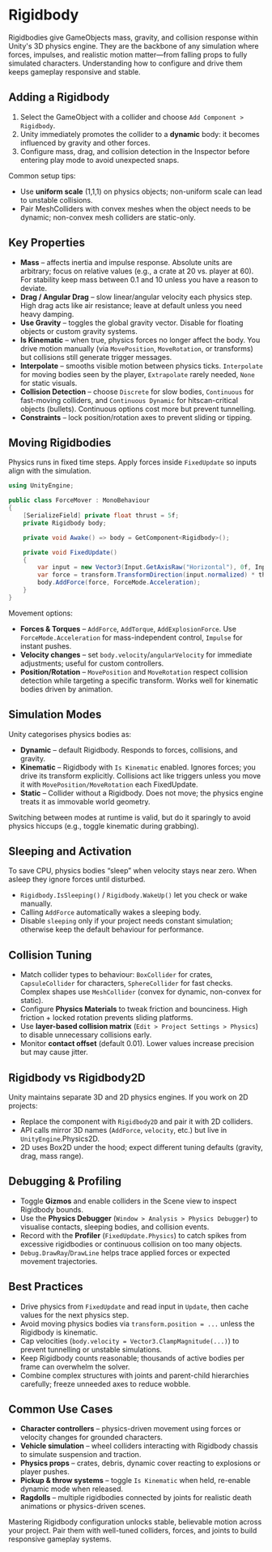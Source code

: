 # Rigidbody

Rigidbodies give GameObjects mass, gravity, and collision response within Unity's 3D physics engine. They are the backbone of any simulation where forces, impulses, and realistic motion matter—from falling props to fully simulated characters. Understanding how to configure and drive them keeps gameplay responsive and stable.

## Adding a Rigidbody

1. Select the GameObject with a collider and choose `Add Component > Rigidbody`.
2. Unity immediately promotes the collider to a **dynamic** body: it becomes influenced by gravity and other forces.
3. Configure mass, drag, and collision detection in the Inspector before entering play mode to avoid unexpected snaps.

Common setup tips:
- Use **uniform scale** (1,1,1) on physics objects; non-uniform scale can lead to unstable collisions.
- Pair MeshColliders with convex meshes when the object needs to be dynamic; non-convex mesh colliders are static-only.

## Key Properties

- **Mass** – affects inertia and impulse response. Absolute units are arbitrary; focus on relative values (e.g., a crate at 20 vs. player at 60). For stability keep mass between 0.1 and 10 unless you have a reason to deviate.
- **Drag / Angular Drag** – slow linear/angular velocity each physics step. High drag acts like air resistance; leave at default unless you need heavy damping.
- **Use Gravity** – toggles the global gravity vector. Disable for floating objects or custom gravity systems.
- **Is Kinematic** – when true, physics forces no longer affect the body. You drive motion manually (via `MovePosition`, `MoveRotation`, or transforms) but collisions still generate trigger messages.
- **Interpolate** – smooths visible motion between physics ticks. `Interpolate` for moving bodies seen by the player, `Extrapolate` rarely needed, `None` for static visuals.
- **Collision Detection** – choose `Discrete` for slow bodies, `Continuous` for fast-moving colliders, and `Continuous Dynamic` for hitscan-critical objects (bullets). Continuous options cost more but prevent tunnelling.
- **Constraints** – lock position/rotation axes to prevent sliding or tipping.

## Moving Rigidbodies

Physics runs in fixed time steps. Apply forces inside `FixedUpdate` so inputs align with the simulation.

```csharp
using UnityEngine;

public class ForceMover : MonoBehaviour
{
    [SerializeField] private float thrust = 5f;
    private Rigidbody body;

    private void Awake() => body = GetComponent<Rigidbody>();

    private void FixedUpdate()
    {
        var input = new Vector3(Input.GetAxisRaw("Horizontal"), 0f, Input.GetAxisRaw("Vertical"));
        var force = transform.TransformDirection(input.normalized) * thrust;
        body.AddForce(force, ForceMode.Acceleration);
    }
}
```

Movement options:
- **Forces & Torques** – `AddForce`, `AddTorque`, `AddExplosionForce`. Use `ForceMode.Acceleration` for mass-independent control, `Impulse` for instant pushes.
- **Velocity changes** – set `body.velocity`/`angularVelocity` for immediate adjustments; useful for custom controllers.
- **Position/Rotation** – `MovePosition` and `MoveRotation` respect collision detection while targeting a specific transform. Works well for kinematic bodies driven by animation.

## Simulation Modes

Unity categorises physics bodies as:
- **Dynamic** – default Rigidbody. Responds to forces, collisions, and gravity.
- **Kinematic** – Rigidbody with `Is Kinematic` enabled. Ignores forces; you drive its transform explicitly. Collisions act like triggers unless you move it with `MovePosition/MoveRotation` each FixedUpdate.
- **Static** – Collider without a Rigidbody. Does not move; the physics engine treats it as immovable world geometry.

Switching between modes at runtime is valid, but do it sparingly to avoid physics hiccups (e.g., toggle kinematic during grabbing).

## Sleeping and Activation

To save CPU, physics bodies “sleep” when velocity stays near zero. When asleep they ignore forces until disturbed.

- `Rigidbody.IsSleeping()` / `Rigidbody.WakeUp()` let you check or wake manually.
- Calling `AddForce` automatically wakes a sleeping body.
- Disable `sleeping` only if your project needs constant simulation; otherwise keep the default behaviour for performance.

## Collision Tuning

- Match collider types to behaviour: `BoxCollider` for crates, `CapsuleCollider` for characters, `SphereCollider` for fast checks. Complex shapes use `MeshCollider` (convex for dynamic, non-convex for static).
- Configure **Physics Materials** to tweak friction and bounciness. High friction + locked rotation prevents sliding platforms.
- Use **layer-based collision matrix** (`Edit > Project Settings > Physics`) to disable unnecessary collisions early.
- Monitor **contact offset** (default 0.01). Lower values increase precision but may cause jitter.

## Rigidbody vs Rigidbody2D

Unity maintains separate 3D and 2D physics engines. If you work on 2D projects:

- Replace the component with `Rigidbody2D` and pair it with 2D colliders.
- API calls mirror 3D names (`AddForce`, `velocity`, etc.) but live in `UnityEngine`.Physics2D.
- 2D uses Box2D under the hood; expect different tuning defaults (gravity, drag, mass range).

## Debugging & Profiling

- Toggle **Gizmos** and enable colliders in the Scene view to inspect Rigidbody bounds.
- Use the **Physics Debugger** (`Window > Analysis > Physics Debugger`) to visualise contacts, sleeping bodies, and collision events.
- Record with the **Profiler** (`FixedUpdate.Physics`) to catch spikes from excessive rigidbodies or continuous collision on too many objects.
- `Debug.DrawRay`/`DrawLine` helps trace applied forces or expected movement trajectories.

## Best Practices

- Drive physics from `FixedUpdate` and read input in `Update`, then cache values for the next physics step.
- Avoid moving physics bodies via `transform.position = ...` unless the Rigidbody is kinematic.
- Cap velocities (`body.velocity = Vector3.ClampMagnitude(...)`) to prevent tunnelling or unstable simulations.
- Keep Rigidbody counts reasonable; thousands of active bodies per frame can overwhelm the solver.
- Combine complex structures with joints and parent-child hierarchies carefully; freeze unneeded axes to reduce wobble.

## Common Use Cases

- **Character controllers** – physics-driven movement using forces or velocity changes for grounded characters.
- **Vehicle simulation** – wheel colliders interacting with Rigidbody chassis to simulate suspension and traction.
- **Physics props** – crates, debris, dynamic cover reacting to explosions or player pushes.
- **Pickup & throw systems** – toggle `Is Kinematic` when held, re-enable dynamic mode when released.
- **Ragdolls** – multiple rigidbodies connected by joints for realistic death animations or physics-driven scenes.

Mastering Rigidbody configuration unlocks stable, believable motion across your project. Pair them with well-tuned colliders, forces, and joints to build responsive gameplay systems.
